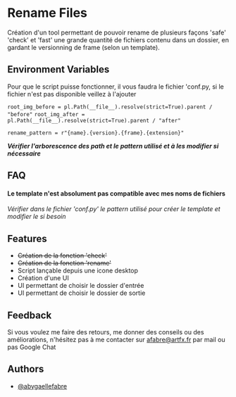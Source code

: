 
# Rename Files

Création d'un tool permettant de pouvoir rename de plusieurs façons 'safe' 'check' et 'fast' une grande quantité de fichiers contenu dans un dossier, en gardant le versionning de frame (selon un template).


## Environment Variables

Pour que le script puisse fonctionner, il vous faudra le fichier 'conf.py, si le fichier n'est pas disponible veillez à l'ajouter

`root_img_before = pl.Path(__file__).resolve(strict=True).parent / "before"`
`root_img_after = pl.Path(__file__).resolve(strict=True).parent / "after"`

`rename_pattern = r"{name}.{version}.{frame}.{extension}"`

***Vérifier l'arborescence des path et le pattern utilisé et à les modifier si nécessaire***


## FAQ

#### Le template n'est absolument pas compatible avec mes noms de fichiers

*Vérifier dans le fichier 'conf.py' le pattern utilisé pour créer le template et modifier le si besoin*


## Features

- ~~Création de la fonction 'check'~~
- ~~Création de la fonction 'rename'~~
- Script lançable depuis une icone desktop
- Création d'une UI
- UI permettant de choisir le dossier d'entrée
- UI permettant de choisir le dossier de sortie



## Feedback

Si vous voulez me faire des retours,  me donner des conseils ou des améliorations, n'hésitez pas à me contacter sur afabre@artfx.fr par mail ou pas Google Chat


## Authors

- [@abygaellefabre](https://github.com/Ayaee)

